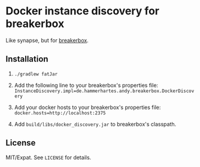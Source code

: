 # Docker instance discovery for breakerbox #

Like synapse, but for [breakerbox](https://github.com/yammer/breakerbox).


## Installation ##

1. `./gradlew fatJar`

2. Add the following line to your breakerbox's properties file:
   `InstanceDiscovery.impl=de.hammerhartes.andy.breakerbox.DockerDiscovery`

3. Add your docker hosts to your breakerbox's properties file:
   `docker.hosts=http://localhost:2375`

3. Add `build/libs/docker_discovery.jar` to breakerbox's classpath. 


## License ##

MIT/Expat. See `LICENSE` for details.
